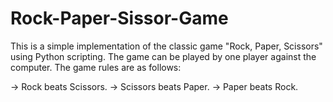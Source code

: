 # Rock-Paper-Sissor-Game 

This is a simple implementation of the classic game "Rock, Paper, Scissors" using Python scripting. 
The game can be played by one player against the computer. The game rules are as follows:

-> Rock beats Scissors.
-> Scissors beats Paper.
-> Paper beats Rock.
